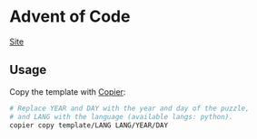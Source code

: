 # Advent of Code

[Site](https://adventofcode.com/)

## Usage

Copy the template with [Copier](https://copier.readthedocs.io/en/stable/):

```bash
# Replace YEAR and DAY with the year and day of the puzzle,
# and LANG with the language (available langs: python).
copier copy template/LANG LANG/YEAR/DAY
```

